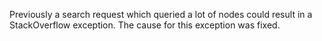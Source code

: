 Previously a search request which queried a lot of nodes could result in a StackOverflow exception. The cause for this exception was fixed.
